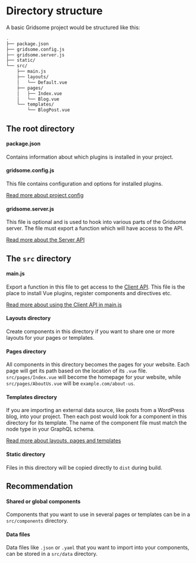 # Directory structure

A basic Gridsome project would be structured like this:

```sh
.
├── package.json
├── gridsome.config.js
├── gridsome.server.js
├── static/
└── src/
    ├── main.js
    ├── layouts/
    │   └── Default.vue
    ├── pages/
    │   ├── Index.vue
    │   └── Blog.vue
    └── templates/
        └── BlogPost.vue
```

## The root directory

#### package.json

Contains information about which plugins is installed in your project.

#### gridsome.config.js

This file contains configuration and options for installed plugins.

[Read more about project config](/docs/config)

#### gridsome.server.js

This file is optional and is used to hook into various parts of the Gridsome server. The file must export a function which will have access to the API.

[Read more about the Server API](/docs/server-api)

## The `src` directory

#### main.js

Export a function in this file to get access to the [Client API](/docs/client-api). This file is the place to install Vue plugins, register components and directives etc.

[Read more about using the Client API in main.js](/docs/client-api#using-the-client-api-in-srcmainjs)

#### Layouts directory

Create components in this directory if you want to share one or more
layouts for your pages or templates.

#### Pages directory

All components in this directory becomes the pages for your website.
Each page will get its path based on the location of its `.vue` file.
`src/pages/Index.vue` will become the homepage for your website,
while `src/pages/AboutUs.vue` will be `example.com/about-us`.

#### Templates directory

If you are importing an external data source, like posts from a
WordPress blog, into your project. Then each post would look for a
component in this directory for its template. The name of the
component file must match the node type in your GraphQL schema.

[Read more about layouts, pages and templates](/docs/layouts-pages-templates)

#### Static directory

Files in this directory will be copied directly to `dist` during build.

## Recommendation

#### Shared or global components

Components that you want to use in several pages or templates can be
in a `src/components` directory.

#### Data files

Data files like `.json` or `.yaml` that you want to import into your components, can be stored in a `src/data` directory.
